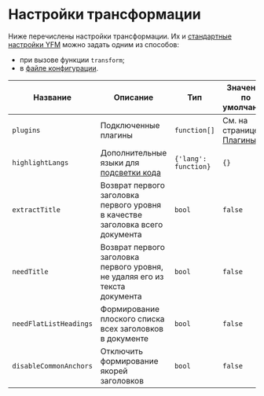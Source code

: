# Настройки трансформации

Ниже перечислены настройки трансформации. Их и [стандартные настройки YFM](../../settings.md) можно задать одним из способов:
* при вызове функции `transform`;
* в [файле конфигурации](../../settings.md#config).

Название | Описание | Тип | Значение по умолчанию
--- | --- | --- | ---
`plugins` | Подключенные плагины | `function[]` | См. на странице [Плагины](../../plugins/index.md)
`highlightLangs` | Дополнительные языки для [подсветки кода](highlight.md) |  `{'lang': function}` | `{}`
`extractTitle` | Возврат первого заголовка первого уровня в качестве заголовка всего документа | `bool` | `false`
`needTitle` | Возврат первого заголовка первого уровня, не удаляя его из текста документа | `bool` | `false`
`needFlatListHeadings` | Формирование плоского списка всех заголовков в документе | `bool` | `false`
`disableCommonAnchors` | Отключить формирование якорей заголовков | `bool` | `false`
